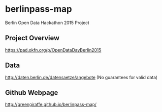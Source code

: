 # berlinpass-map
Berlin Open Data Hackathon 2015 Project

## Project Overview
https://pad.okfn.org/p/OpenDataDayBerlin2015

## Data
http://daten.berlin.de/datensaetze/angebote
(No guarantees for valid data)

## Github Webpage
http://greengiraffe.github.io/berlinpass-map/


